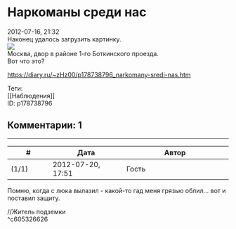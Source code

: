 Наркоманы среди нас
===================

  
2012-07-16, 21:32  
 Наконец удалось загрузить картинку.   
   [![](http://s017.radikal.ru/i435/1207/de/f56ee9489e66t.jpg)](http://radikal.ru/F/s017.radikal.ru/i435/1207/de/f56ee9489e66.jpg)     
 Москва, двор в районе 1-го Боткинского проезда.   
 Вот что это?   
  
<https://diary.ru/~zHz00/p178738796_narkomany-sredi-nas.htm>  
  
Теги:  
[[Наблюдения]]  
ID: p178738796  


Комментарии: 1
--------------

  


---



|         #         |              Дата              |                     Автор                     |           ID           |
| --- | --- | --- | --- |
| (1/1) | 2012-07-20, 17:51 | Гость | c605326626 |

  
 Помню, когда с люка вылазил - какой-то гад меня грязью облил... вот и поставил защиту.   
   
 //Житель подземки   
 ^c605326626